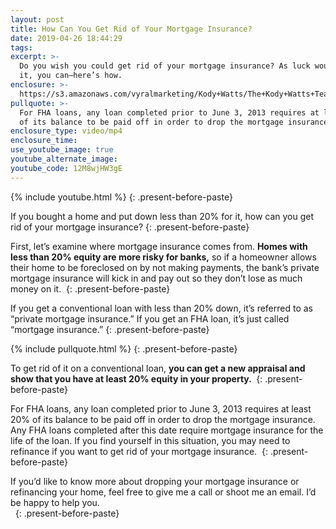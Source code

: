 ```yaml
---
layout: post
title: How Can You Get Rid of Your Mortgage Insurance?
date: 2019-04-26 18:44:29
tags:
excerpt: >-
  Do you wish you could get rid of your mortgage insurance? As luck would have
  it, you can—here’s how.
enclosure: >-
  https://s3.amazonaws.com/vyralmarketing/Kody+Watts/The+Kody+Watts+Team-+How+Can+You+Get+Rid+of+Your+Mortgage+Insurance_.mp4
pullquote: >-
  For FHA loans, any loan completed prior to June 3, 2013 requires at least 20%
  of its balance to be paid off in order to drop the mortgage insurance.
enclosure_type: video/mp4
enclosure_time:
use_youtube_image: true
youtube_alternate_image:
youtube_code: 12M8wjHW3gE
---
```


{% include youtube.html %}
{: .present-before-paste}

If you bought a home and put down less than 20% for it, how can you get rid of your mortgage insurance?
{: .present-before-paste}

First, let’s examine where mortgage insurance comes from. **Homes with less than 20% equity are more risky for banks,** so if a homeowner allows their home to be foreclosed on by not making payments, the bank’s private mortgage insurance will kick in and pay out so they don’t lose as much money on it.&nbsp;
{: .present-before-paste}

If you get a conventional loan with less than 20% down, it’s referred to as “private mortgage insurance.” If you get an FHA loan, it’s just called “mortgage insurance.”
{: .present-before-paste}

{% include pullquote.html %}
{: .present-before-paste}

To get rid of it on a conventional loan, **you can get a new appraisal and show that you have at least 20% equity in your property.&nbsp;**
{: .present-before-paste}

For FHA loans, any loan completed prior to June 3, 2013 requires at least 20% of its balance to be paid off in order to drop the mortgage insurance. Any FHA loans completed after this date require mortgage insurance for the life of the loan. If you find yourself in this situation, you may need to refinance if you want to get rid of your mortgage insurance.&nbsp;
{: .present-before-paste}

If you’d like to know more about dropping your mortgage insurance or refinancing your home, feel free to give me a call or shoot me an email. I’d be happy to help you.&nbsp;<br>&nbsp;
{: .present-before-paste}
